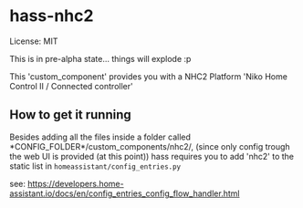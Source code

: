 # hass-nhc2

License: MIT

This is in pre-alpha state... things will explode :p

This 'custom_component' provides you with a NHC2 Platform 'Niko Home Control II / Connected controller'

## How to get it running

Besides adding all the files inside a folder called \*CONFIG_FOLDER\*/custom_components/nhc2/,
(since only config trough the web UI is provided (at this point))
hass requires you to add 'nhc2' to the static list in `homeassistant/config_entries.py`

see: https://developers.home-assistant.io/docs/en/config_entries_config_flow_handler.html 